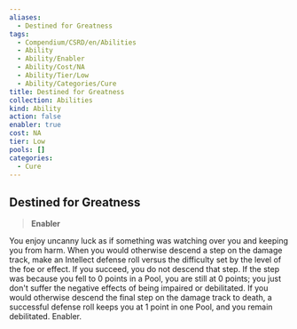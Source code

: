```yaml
---
aliases:
  - Destined for Greatness
tags:
  - Compendium/CSRD/en/Abilities
  - Ability
  - Ability/Enabler
  - Ability/Cost/NA
  - Ability/Tier/Low
  - Ability/Categories/Cure
title: Destined for Greatness
collection: Abilities
kind: Ability
action: false
enabler: true
cost: NA
tier: Low
pools: []
categories:
  - Cure
---
```

## Destined for Greatness    
>**Enabler**  
    
You enjoy uncanny luck as if something was watching over you and keeping you from harm. When you would otherwise descend a step on the damage track, make an Intellect defense roll versus the difficulty set by the level of the foe or effect. If you succeed, you do not descend that step. If the step was because you fell to 0 points in a Pool, you are still at 0 points; you just don't suffer the negative effects of being impaired or debilitated. If you would otherwise descend the final step on the damage track to death, a successful defense roll keeps you at 1 point in one Pool, and you remain debilitated. Enabler.